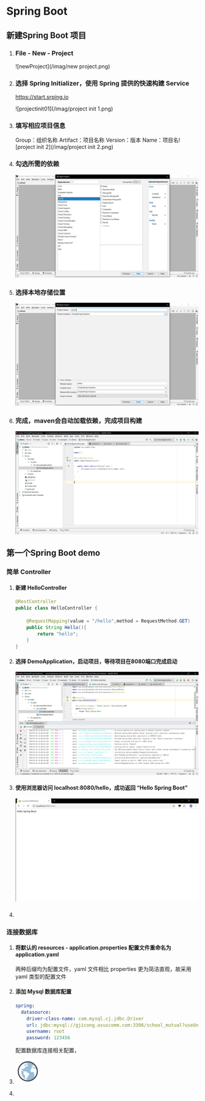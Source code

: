 # Spring Boot 

## 新建Spring Boot 项目

<!--more-->

1. ### File - New - Project

   ![newProject](/imag/new project.png)

2. ### 选择 Spring Initializer，使用 Spring 提供的快速构建 Service 

   https://start.srping.io 

   ![projectinit01](/imag/project init 1.png)

3. ### 填写相应项目信息 

   Group：组织名称
   Artifact：项目名称
   Version：版本
   Name：项目名![project init 2](/imag/project init 2.png)

4. ### 勾选所需的依赖

   ![1548657001676](/imag/1548661606578.png)

5. ### 选择本地存储位置

   ![1548657030708](/imag/1548657030708.png)

6. ### 完成，maven会自动加载依赖，完成项目构建

   ![1548657751751](/imag/1548657751751-1551082094718.png)



## 第一个Spring Boot demo

### 简单 Controller

1. #### 新建 HelloController

   ```java
   @RestController
   public class HelloController {
       
       @RequestMapping(value = "/hello",method = RequestMethod.GET)
       public String Hello(){
           return "hello";
       }
   }
   ```

   

2. #### 选择 DemoApplication，启动项目，等待项目在8080端口完成启动

   ![1548657810384](/imag/1548657810384.png)

3. #### 使用浏览器访问 localhost:8080/hello，成功返回 “Hello Spring Boot”

   ![1548657864829](/imag/1548657864829.png)

4. ##### 

### 连接数据库

1. #### 将默认的 resources - application.properties 配置文件重命名为 application.yaml

   两种后缀均为配置文件，yaml 文件相比 properties 更为简洁直观，故采用 yaml 类型的配置文件

2. #### 添加 Mysql 数据库配置

   ```yaml
   spring:
     datasource:
       driver-class-name: com.mysql.cj.jdbc.Driver
       url: jdbc:mysql://gjicong.asuscomm.com:3306/school_mutual?useUnicode=true&characterEncoding=utf8&serverTimezone=GMT
       username: root
       password: 123456
   ```

   配置数据库连接相关配置，

3. ![icons8-globe-64](/imag/icons8-globe-64.png)

4. 


